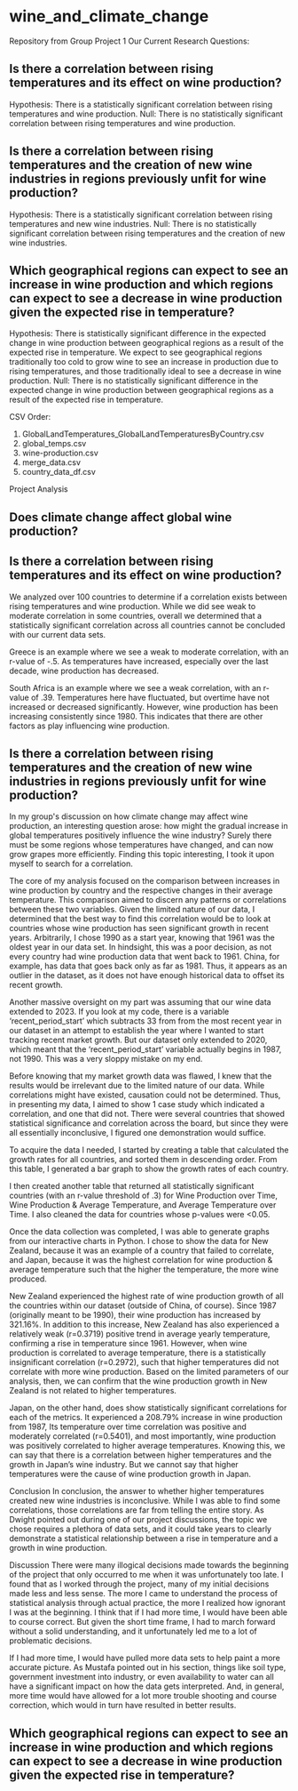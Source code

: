 # wine_and_climate_change
Repository from Group Project 1
Our Current Research Questions:
## Is there a correlation between rising temperatures and its effect on wine production?
Hypothesis: There is a statistically significant correlation between rising temperatures and wine production.
Null: There is no statistically significant correlation between rising temperatures and wine production.
## Is there a correlation between rising temperatures and the creation of new wine industries in regions previously unfit for wine production?
Hypothesis: There is a statistically significant correlation between rising temperatures and new wine industries.
Null: There is no statistically significant correlation between rising temperatures and the creation of new wine industries.
## Which geographical regions can expect to see an increase in wine production and which regions can expect to see a decrease in wine production given the expected rise in temperature?
Hypothesis: There is statistically significant difference in the expected change in wine production between geographical regions as a result of the expected rise in temperature.
We expect to see geographical regions traditionally too cold to grow wine to see an increase in production due to rising temperatures, and those traditionally ideal to see a decrease in wine production.
Null: There is no statistically significant difference in the expected change in wine production between geographical regions as a result of the expected rise in temperature.



CSV Order: 
1. GlobalLandTemperatures_GlobalLandTemperaturesByCountry.csv
2. global_temps.csv
3. wine-production.csv
4. merge_data.csv
5. country_data_df.csv

Project Analysis
## Does climate change affect global wine production?

## Is there a correlation between rising temperatures and its effect on wine production?
We analyzed over 100 countries to determine if a correlation exists between rising temperatures and wine production. While we did see weak to moderate correlation in some countries, overall we determined that a statistically significant correlation across all countries cannot be concluded with our current data sets. 

Greece is an example where we see a weak to moderate correlation, with an r-value of -.5. As temperatures have increased, especially over the last decade, wine production has decreased. 

South Africa is an example where we see a weak correlation, with an r-value of .39. Temperatures here have fluctuated, but overtime have not increased or decreased significantly. However, wine production has been increasing consistently since 1980. This indicates that there are other factors as play influencing wine production.

## Is there a correlation between rising temperatures and the creation of new wine industries in regions previously unfit for wine production?
In my group's discussion on how climate change may affect wine production, an interesting question arose: how might the gradual increase in global temperatures positively influence the wine industry? Surely there must be some regions whose temperatures have changed, and can now grow grapes more efficiently. Finding this topic interesting, I took it upon myself to search for a correlation.

The core of my analysis focused on the comparison between increases in wine production by country and the respective changes in their average temperature. This comparison aimed to discern any patterns or correlations between these two variables. Given the limited nature of our data, I determined that the best way to find this correlation would be to look at countries whose wine production has seen significant growth in recent years. Arbitrarily, I chose 1990 as a start year, knowing that 1961 was the oldest year in our data set. In hindsight, this was a poor decision, as not every country had wine production data that went back to 1961. China, for example, has data that goes back only as far as 1981. Thus, it appears as an outlier in the dataset, as it does not have enough historical data to offset its recent growth. 

Another massive oversight on my part was assuming that our wine data extended to 2023. If you look at my code, there is a variable ‘recent_period_start’ which subtracts 33 from from the most recent year in our dataset in an attempt to establish the year where I wanted to start tracking recent market growth. But our dataset only extended to 2020, which meant that the ‘recent_period_start’ variable actually begins in 1987, not 1990. This was a very sloppy mistake on my end. 

Before knowing that my market growth data was flawed, I knew that the results would be irrelevant due to the limited nature of our data. While correlations might have existed, causation could not be determined. Thus, in presenting my data, I aimed to show 1 case study which indicated a correlation, and one that did not. There were several countries that showed statistical significance and correlation across the board, but since they were all essentially inconclusive,  I figured one demonstration would suffice. 

To acquire the data I needed, I started by creating a table that calculated the growth rates for all countries, and sorted them in descending order. From this table, I generated a bar graph to show the growth rates of each country. 

I then created another table that returned all statistically significant countries (with an r-value threshold of .3) for Wine Production over Time, Wine Production & Average Temperature, and Average Temperature over Time. I also cleaned the data for countries whose p-values were <0.05. 

Once the data collection was completed, I was able to generate graphs from our interactive charts in Python. I chose to show the data for New Zealand, because it was an example of a country that failed to correlate, and Japan, because it was the highest correlation for wine production & average temperature such that the higher the temperature, the more wine produced.

New Zealand experienced the highest rate of wine production growth of all the countries within our dataset (outside of China, of course). Since 1987 (originally meant to be 1990), their wine production has increased by 321.16%. In addition to this increase, New Zealand has also experienced a relatively weak (r=0.3719) positive trend in average yearly temperature, confirming a rise in temperature since 1961. However, when wine production is correlated to average temperature, there is a statistically insignificant correlation (r=0.2972), such that higher temperatures did not correlate with more wine production. Based on the limited parameters of our analysis, then, we can confirm that the wine production growth in New Zealand is not related to higher temperatures.

Japan, on the other hand, does show statistically significant correlations for each of the metrics. It experienced a 208.79% increase in wine production from 1987, Its temperature over time correlation was positive and moderately correlated (r=0.5401), and most importantly, wine production was positively correlated to higher average temperatures. Knowing this, we can say that there is a correlation between higher temperatures and the growth in Japan’s wine industry. But we cannot say that higher temperatures were the cause of wine production growth in Japan. 

Conclusion
In conclusion, the answer to whether higher temperatures created new wine industries is inconclusive. While I was able to find some correlations, those correlations are far from telling the entire story. As Dwight pointed out during one of our project discussions, the topic we chose requires a plethora of data sets, and it could take years to clearly demonstrate a statistical relationship between a rise in temperature and a growth in wine production.

Discussion
There were many illogical decisions made towards the beginning of the project that only occurred to me when it was unfortunately too late. I found that as I worked through the project, many of my initial decisions made less and less sense. The more I came to understand the process of statistical analysis through actual practice, the more I realized how ignorant I was at the beginning. I think that if I had more time, I would have been able to course correct. But given the short time frame, I had to march forward without a solid understanding, and it unfortunately led me to a lot of problematic decisions. 

If I had more time, I would have pulled more data sets to help paint a more accurate picture. As Mustafa pointed out in his section, things like soil type, government investment into industry, or even availability to water can all have a significant impact on how the data gets interpreted. And, in general, more time would have allowed for a lot more trouble shooting and course correction, which would in turn have resulted in better results. 

## Which geographical regions can expect to see an increase in wine production and which regions can expect to see a decrease in wine production given the expected rise in temperature?

